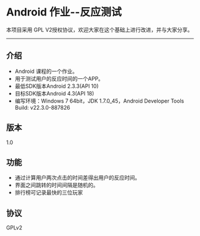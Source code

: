 Android 作业--反应测试
=========

本项目采用 GPL V2授权协议，欢迎大家在这个基础上进行改进，并与大家分享。

---
介绍
---
 - Android 课程的一个作业。
 - 用于测试用户的反应时间的一个APP。
 - 最低SDK版本Android 2.3.3(API 10)
 - 目标SDK版本Android 4.3(API 18)
 - 编写环境：Windows 7 64bit，JDK 1.7.0_45，Android Developer Tools Build: v22.3.0-887826

版本
--
1.0


功能
---
 - 通过计算用户两次点击的时间差得出用户的反应时间。
 - 界面之间跳转的时间间隔是随机的。
 - 排行榜可记录最快的三位玩家

协议
--
GPLv2  
